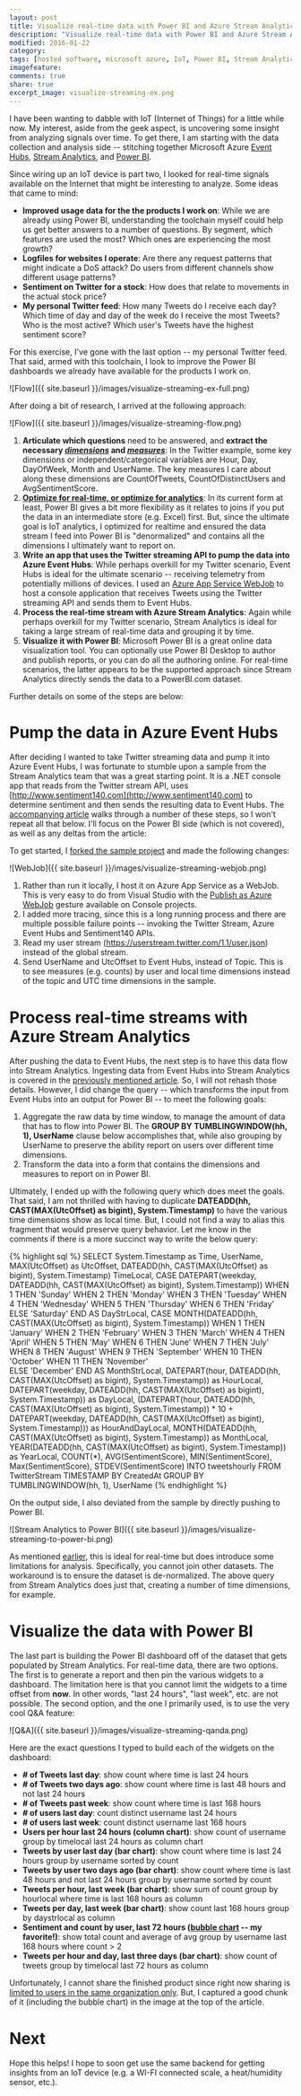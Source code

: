 ```yaml
---
layout: post
title: Visualize real-time data with Power BI and Azure Stream Analytics
description: "Visualize real-time data with Power BI and Azure Stream Analytics"
modified: 2016-01-22
category: 
tags: [hosted software, microsoft azure, IoT, Power BI, Stream Analytics]
imagefeature:
comments: true
share: true
excerpt_image: visualize-streaming-ex.png
---
```

I have been wanting to dabble with IoT (Internet of Things) for a little while now.  My interest, aside from the geek aspect, is uncovering some insight from analyzing signals over time. To get there, I am starting with the data collection and analysis side -- stitching together Microsoft Azure [Event Hubs](https://azure.microsoft.com/en-us/services/event-hubs/), [Stream Analytics](https://azure.microsoft.com/en-us/services/stream-analytics/), and [Power BI](https://powerbi.microsoft.com/en-us/). 

Since wiring up an IoT device is part two, I looked for real-time signals available on the Internet that might be interesting to analyze.  Some ideas that came to mind:

- **Improved usage data for the the products I work on**: While we are already using Power BI, understanding the toolchain myself could help us get better answers to a number of questions. By segment, which features are used the most? Which ones are experiencing the most growth?
- **Logfiles for websites I operate**: Are there any request patterns that might indicate a DoS attack? Do users from different channels show different usage patterns?
- **Sentiment on Twitter for a stock**: How does that relate to movements in the actual stock price?
- **My personal Twitter feed**: How many Tweets do I receive each day? Which time of day and day of the week do I receive the most Tweets? Who is the most active? Which user's Tweets have the highest sentiment score?

For this exercise, I've gone with the last option -- my personal Twitter feed. That said, armed with this toolchain, I look to improve the Power BI dashboards we already have available for the products I work on.

![Flow]({{ site.baseurl }}/images/visualize-streaming-ex-full.png)

After doing a bit of research, I arrived at the following approach:

![Flow]({{ site.baseurl }}/images/visualize-streaming-flow.png)

1. **Articulate which questions** need to be answered, and **extract the necessary [*dimensions*](https://en.wikipedia.org/wiki/Dimension_(data_warehouse)) and [*measures*](https://en.wikipedia.org/wiki/Measure_(data_warehouse))**: In the Twitter example, some key dimensions or independent/categorical variables are Hour, Day, DayOfWeek, Month and UserName. The key measures I care about along these dimensions are CountOfTweets,  CountOfDistinctUsers and AvgSentimentScore. 
2. [**Optimize for real-time, or optimize for analytics**](http://stackoverflow.com/questions/30190297/how-to-join-excel-data-with-stream-analytics-data-in-power-bi): In its current form at least, Power BI gives a bit more flexibility as it relates to joins if you put the data in an intermediate store (e.g. Excel) first. But, since the ultimate goal is IoT analytics, I optimized for realtime and ensured the data stream I feed into Power BI is "denormalized" and contains all the dimensions I ultimately want to report on.
3. **Write an app that uses the Twitter streaming API to pump the data into Azure Event Hubs**: While perhaps overkill for my Twitter scenario, Event Hubs is ideal for the ultimate scenario -- receiving telemetry from potentially millions of devices. I used an [Azure App Service WebJob](https://azure.microsoft.com/en-us/documentation/articles/websites-webjobs-resources/) to host a console application that receives Tweets using the Twitter streaming API and sends them to Event Hubs.
4. **Process the real-time stream with Azure Stream Analytics**: Again while perhaps overkill for my Twitter scenario, Stream Analytics is ideal for taking a large stream of real-time data and grouping it by time.
5. **Visualize it with Power BI**: Microsoft Power BI is a great online data visualization tool. You can optionally use Power BI Desktop to author and publish reports, or you can do all the authoring online. For real-time scenarios, the latter appears to be the supported approach since Stream Analytics directly sends the data to a PowerBI.com dataset.  

Further details on some of the steps are below:

# Pump the data in Azure Event Hubs
After deciding I wanted to take Twitter streaming data and pump it into Azure Event Hubs, I was fortunate to stumble upon a sample from the Stream Analytics team that was a great starting point. It is a .NET console app that reads from the Twitter stream API, uses [http://www.sentiment140.com](http://www.sentiment140.com) to determine sentiment and then sends the resulting data to Event Hubs.  The [accompanying article](https://azure.microsoft.com/en-us/documentation/articles/stream-analytics-twitter-sentiment-analysis-trends/) walks through a number of these steps, so I won't repeat all that below. I'll focus on the Power BI side (which is not covered), as well as any deltas from the article:

To get started, I [forked the sample project](https://github.com/mohitsriv/azure-stream-analytics/tree/master/DataGenerators/TwitterClient) and made the following changes:

![WebJob]({{ site.baseurl }}/images/visualize-streaming-webjob.png)

1. Rather than run it locally, I host it on Azure App Service as a WebJob.  This is very easy to do from Visual Studio with the [Publish as Azure WebJob](https://azure.microsoft.com/en-us/documentation/articles/websites-dotnet-deploy-webjobs/#deploy) gesture available on Console projects.
2. I added more tracing, since this is a long running process and there are multiple possible failure points -- invoking the Twitter Stream, Azure Event Hubs and Sentiment140 APIs.
3. Read my user stream (https://userstream.twitter.com/1.1/user.json) instead of the global stream.
4. Send UserName and UtcOffset to Event Hubs, instead of Topic. This is to see measures (e.g. counts) by user and local time dimensions instead of the topic and UTC time dimensions in the sample.

# Process real-time streams with Azure Stream Analytics

After pushing the data to Event Hubs, the next step is to have this data flow into Stream Analytics.  Ingesting data from Event Hubs into Stream Analytics is covered in the [previously mentioned article](https://azure.microsoft.com/en-us/documentation/articles/stream-analytics-twitter-sentiment-analysis-trends/).  So, I will not rehash those details.  However, I did change the query -- which transforms the input from Event Hubs into an output for Power BI -- to meet the following goals:

1. Aggregate the raw data by time window, to manage the amount of data that has to flow into Power BI. The **GROUP BY TUMBLINGWINDOW(hh, 1), UserName** clause below accomplishes that, while also grouping by UserName to preserve the ability report on users over different time dimensions.
2. Transform the data into a form that contains the dimensions and measures to report on in Power BI.

Ultimately, I ended up with the following query which does meet the goals.  That said, I am not thrilled with having to duplicate **DATEADD(hh, CAST(MAX(UtcOffset) as bigint), System.Timestamp)** to have the various time dimensions show as local time. But, I could not find a way to alias this fragment that would preserve query behavior. Let me know in the comments if there is a more succinct way to write the below query:

{% highlight sql %}
SELECT 
  System.Timestamp as Time,
  UserName,
  MAX(UtcOffset) as UtcOffset,
  DATEADD(hh, CAST(MAX(UtcOffset) as bigint), System.Timestamp) TimeLocal,
  CASE DATEPART(weekday, DATEADD(hh, CAST(MAX(UtcOffset) as bigint), System.Timestamp)) 
    WHEN 1 THEN 'Sunday'
    WHEN 2 THEN 'Monday'
    WHEN 3 THEN 'Tuesday'
    WHEN 4 THEN 'Wednesday'
    WHEN 5 THEN 'Thursday'
    WHEN 6 THEN 'Friday'                    
    ELSE 'Saturday'
  END AS DayStrLocal,
  CASE MONTH(DATEADD(hh, CAST(MAX(UtcOffset) as bigint), System.Timestamp))
    WHEN 1 THEN 'January'
    WHEN 2 THEN 'February'
    WHEN 3 THEN 'March'
    WHEN 4 THEN 'April'
    WHEN 5 THEN 'May'
    WHEN 6 THEN 'June'
    WHEN 7 THEN 'July'
    WHEN 8 THEN 'August'
    WHEN 9 THEN 'September'
    WHEN 10 THEN 'October'
    WHEN 11 THEN 'November'                        
    ELSE 'December'
  END AS MonthStrLocal,
  DATEPART(hour, DATEADD(hh, CAST(MAX(UtcOffset) as bigint), System.Timestamp)) as HourLocal,
  DATEPART(weekday, DATEADD(hh, CAST(MAX(UtcOffset) as bigint), System.Timestamp)) as DayLocal,
  (DATEPART(hour, DATEADD(hh, CAST(MAX(UtcOffset) as bigint), System.Timestamp)) * 10 + DATEPART(weekday, DATEADD(hh, CAST(MAX(UtcOffset) as bigint), System.Timestamp))) as HourAndDayLocal, 
  MONTH(DATEADD(hh, CAST(MAX(UtcOffset) as bigint), System.Timestamp)) as MonthLocal, 
  YEAR(DATEADD(hh, CAST(MAX(UtcOffset) as bigint), System.Timestamp)) as YearLocal, 
  COUNT(*), 
  AVG(SentimentScore), 
  MIN(SentimentScore),
  Max(SentimentScore), 
  STDEV(SentimentScore)
INTO tweetshourly
FROM TwitterStream TIMESTAMP BY CreatedAt
GROUP BY TUMBLINGWINDOW(hh, 1), UserName
{% endhighlight %}

On the output side, I also deviated from the sample by directly pushing to Power BI.

![Stream Analytics to Power BI]({{ site.baseurl }}/images/visualize-streaming-to-power-bi.png)

As mentioned [earlier](http://stackoverflow.com/questions/30190297/how-to-join-excel-data-with-stream-analytics-data-in-power-bi), this is ideal for real-time but does introduce some limitations for analysis.  Specifically, you cannot join other datasets.  The workaround is to ensure the dataset is de-normalized.  The above query from Stream Analytics does just that, creating a number of time dimensions, for example.

# Visualize the data with Power BI
The last part is building the Power BI dashboard off of the dataset that gets populated by Stream Analytics.  For real-time data, there are two options.  The first is to generate a report and then pin the various widgets to a dashboard.  The limitation here is that you cannot limit the widgets to a time offset from **now**.  In other words, "last 24 hours", "last week", etc. are not possible.  The second option, and the one I primarily used, is to use the very cool Q&A feature:

![Q&A]({{ site.baseurl }}/images/visualize-streaming-qanda.png)

Here are the exact questions I typed to build each of the widgets on the dashboard:

- **# of Tweets last day**: show count where time is last 24 hours
- **# of Tweets two days ago**: show count where time is last 48 hours and not last 24 hours
- **# of Tweets past week**: show count where time is last 168 hours
- **# of users last day**: count distinct username last 24 hours
- **# of users last week**: count distinct username last 168 hours
- **Users per hour last 24 hours (column chart)**: show count of username group by timelocal last 24 hours as column chart
- **Tweets by user last day (bar chart)**: show count where time is last 24 hours group by username sorted by count
- **Tweets by user two days ago (bar chart)**: show count where time is last 48 hours and not last 24 hours group by username sorted by count
- **Tweets per hour, last week (bar chart)**: show sum of count group by hourlocal where time is last 168 hours as column
- **Tweets per day, last week (bar chart)**: show count last 168 hours group by daystrlocal as column
- **Sentiment and count by user, last 72 hours ([bubble chart](https://powerbi.microsoft.com/en-us/documentation/powerbi-service-tutorial-scatter/#create-a-bubble-chart) -- my favorite!)**: show total count and average of avg group by username last 168 hours where count > 2
- **Tweets per hour and day, last three days (bar chart)**: show count of tweets group by timelocal last 72 hours as column

Unfortunately, I cannot share the finished product since right now sharing is [limited to users in the same organization only](https://ideas.powerbi.com/forums/265200-power-bi-ideas/suggestions/6872640-share-with-external-users-outside-my-organisation).  But, I captured a good chunk of it (including the bubble chart) in the image at the top of the article.

# Next

Hope this helps!  I hope to soon get use the same backend for getting insights from an IoT device (e.g. a WI-FI connected scale, a heat/humidity sensor, etc.).